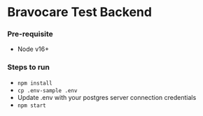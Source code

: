 # Bravocare Test Backend

### Pre-requisite

- Node v16+

### Steps to run

- `npm install`
- `cp .env-sample .env`
- Update .env with your postgres server connection credentials
- `npm start`
